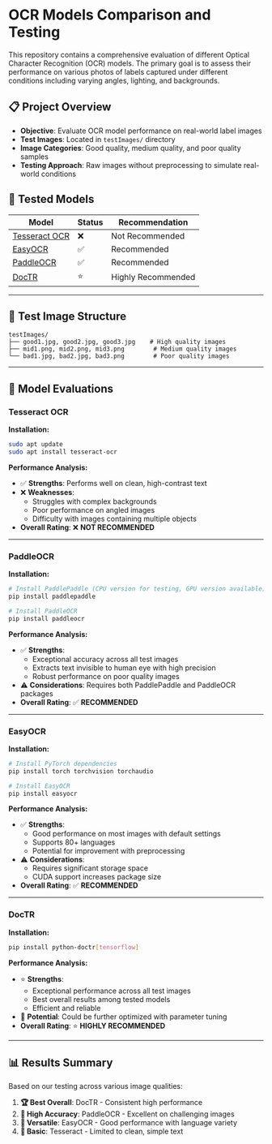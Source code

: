 # OCR Models Comparison and Testing

This repository contains a comprehensive evaluation of different Optical Character Recognition (OCR) models. The primary goal is to assess their performance on various photos of labels captured under different conditions including varying angles, lighting, and backgrounds.

## 📋 Project Overview

- **Objective**: Evaluate OCR model performance on real-world label images
- **Test Images**: Located in `testImages/` directory
- **Image Categories**: Good quality, medium quality, and poor quality samples
- **Testing Approach**: Raw images without preprocessing to simulate real-world conditions

## 🔧 Tested Models

| Model | Status | Recommendation |
|-------|--------|----------------|
| [Tesseract OCR](#tesseract-ocr) | ❌ | Not Recommended |
| [EasyOCR](#easyocr) | ✅ | Recommended |
| [PaddleOCR](#paddleocr) | ✅ | Recommended |
| [DocTR](#doctr) | ⭐ | Highly Recommended |

---

## 📸 Test Image Structure

```
testImages/
├── good1.jpg, good2.jpg, good3.jpg    # High quality images
├── mid1.png, mid2.png, mid3.png        # Medium quality images
└── bad1.jpg, bad2.jpg, bad3.png        # Poor quality images
```

---

## 🧪 Model Evaluations

### Tesseract OCR

**Installation:**
```bash
sudo apt update
sudo apt install tesseract-ocr
```

**Performance Analysis:**
- ✅ **Strengths**: Performs well on clean, high-contrast text
- ❌ **Weaknesses**: 
  - Struggles with complex backgrounds
  - Poor performance on angled images
  - Difficulty with images containing multiple objects
- **Overall Rating**: ❌ **NOT RECOMMENDED**

---

### PaddleOCR

**Installation:**
```bash
# Install PaddlePaddle (CPU version for testing, GPU version available)
pip install paddlepaddle

# Install PaddleOCR
pip install paddleocr
```

**Performance Analysis:**
- ✅ **Strengths**: 
  - Exceptional accuracy across all test images
  - Extracts text invisible to human eye with high precision
  - Robust performance on poor quality images
- ⚠️ **Considerations**: Requires both PaddlePaddle and PaddleOCR packages
- **Overall Rating**: ✅ **RECOMMENDED**

---

### EasyOCR

**Installation:**
```bash
# Install PyTorch dependencies
pip install torch torchvision torchaudio

# Install EasyOCR
pip install easyocr
```

**Performance Analysis:**
- ✅ **Strengths**: 
  - Good performance on most images with default settings
  - Supports 80+ languages
  - Potential for improvement with preprocessing
- ⚠️ **Considerations**: 
  - Requires significant storage space
  - CUDA support increases package size
- **Overall Rating**: ✅ **RECOMMENDED**

---

### DocTR

**Installation:**
```bash
pip install python-doctr[tensorflow]
```

**Performance Analysis:**
- ⭐ **Strengths**: 
  - Exceptional performance across all test images
  - Best overall results among tested models
  - Efficient and reliable
- 🔧 **Potential**: Could be further optimized with parameter tuning
- **Overall Rating**: ⭐ **HIGHLY RECOMMENDED**

---


## 📊 Results Summary

Based on our testing across various image qualities:

1. **🏆 Best Overall**: DocTR - Consistent high performance
2. **🥈 High Accuracy**: PaddleOCR - Excellent on challenging images  
3. **🥉 Versatile**: EasyOCR - Good performance with language variety
4. **📝 Basic**: Tesseract - Limited to clean, simple text
